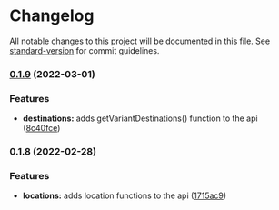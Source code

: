 # Changelog

All notable changes to this project will be documented in this file. See [standard-version](https://github.com/conventional-changelog/standard-version) for commit guidelines.

### [0.1.9](https://github.com/daverich204/winnipegtransitapi/compare/v0.1.8...v0.1.9) (2022-03-01)


### Features

* **destinations:** adds getVariantDestinations() function to the api ([8c40fce](https://github.com/daverich204/winnipegtransitapi/commit/8c40fce22e31d02a6983de2b8e011041581ac16c))

### 0.1.8 (2022-02-28)


### Features

* **locations:** adds location functions to the api ([1715ac9](https://github.com/daverich204/winnipegtransitapi/commit/1715ac9c9dd0139c3850fe5c1cd0088b4c8584af))
